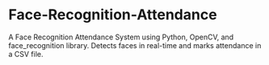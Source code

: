 # Face-Recognition-Attendance
A Face Recognition Attendance System using Python, OpenCV, and face_recognition library. Detects faces in real-time and marks attendance in a CSV file.
